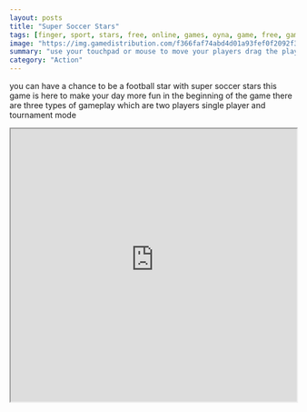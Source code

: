 ```yaml
---
layout: posts
title: "Super Soccer Stars"
tags: [finger, sport, stars, free, online, games, oyna, game, free, games, play, play, games]
image: "https://img.gamedistribution.com/f366faf74abd4d01a93fef0f2092f3cb-512x384.jpeg"
summary: "use your touchpad or mouse to move your players drag the players aim and shoot right on target enjoy  free online games oyna game free games play play games"
category: "Action"
---
```


you can have a chance to be a football star with super soccer stars this game is here to make your day more fun in the beginning of the game there are three types of gameplay which are two players single player and tournament mode

<iframe width="100%" height="480px;" src="https://html5.gamedistribution.com/f366faf74abd4d01a93fef0f2092f3cb/"></iframe>